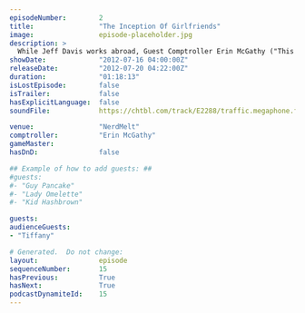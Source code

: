 ```yaml
---
episodeNumber:        2
title:                "The Inception Of Girlfriends"
image:                episode-placeholder.jpg
description: >
  While Jeff Davis works abroad, Guest Comptroller Erin McGathy ("This Feels Terrible") joins Mayor Harmon for an in depth look at overrated masterpieces, passive aggressive text messages and how to destroy someone else's relationship on stage.
showDate:             "2012-07-16 04:00:00Z"
releaseDate:          "2012-07-20 04:22:00Z"
duration:             "01:18:13"
isLostEpisode:        false
isTrailer:            false
hasExplicitLanguage:  false
soundFile:            https://chtbl.com/track/E2288/traffic.megaphone.fm/STA7648412420.mp3

venue:                "NerdMelt"
comptroller:          "Erin McGathy"
gameMaster:           
hasDnD:               false

## Example of how to add guests: ##
#guests:
#- "Guy Pancake"
#- "Lady Omelette"
#- "Kid Hashbrown"

guests:
audienceGuests:
- "Tiffany"

# Generated.  Do not change:
layout:               episode
sequenceNumber:       15
hasPrevious:          True
hasNext:              True
podcastDynamiteId:    15
---
```


<!-- The episode description will be rendered here -->
<!-- Add your content below here -->

